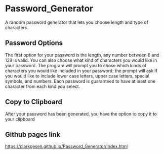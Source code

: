 # Password_Generator
A random password generator that lets you choose length and type of characters.

## Password Options
The first option for your password is the length, any number between 8 and 128 is valid. 
You can also choose what kind of characters you would like in your password. The program will prompt you to chose which kinds of characters you would like included in your password; the prompt will ask if you would like to include lower case letters, upper case letters, special symbols, and numbers. Each password is guaranteed to have at least one character from each kind you select.

## Copy to Clipboard
After your password has been generated, you have the option to copy it to your clipboard

## Github pages link
https://clarkgesen.github.io/Password_Generator/index.html
